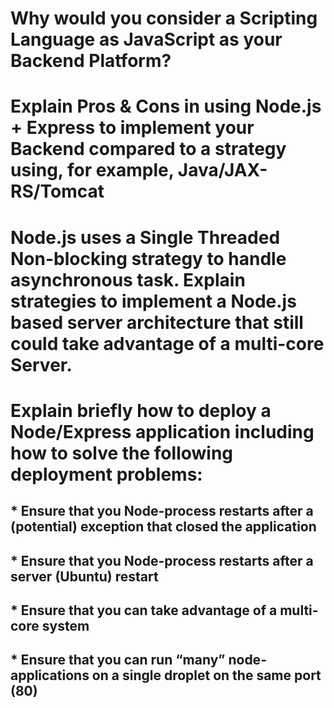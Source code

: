 # Why would you consider a Scripting Language as JavaScript as your Backend Platform?

# Explain Pros & Cons in using Node.js + Express to implement your Backend compared to a strategy using, for example, Java/JAX-RS/Tomcat

# Node.js uses a Single Threaded Non-blocking strategy to handle asynchronous task. Explain strategies to implement a Node.js based server architecture that still could take advantage of a multi-core Server.

# Explain briefly how to deploy a Node/Express application including how to solve the following deployment problems:

## * Ensure that you Node-process restarts after a (potential) exception that closed the application
## * Ensure that you Node-process restarts after a server (Ubuntu) restart
## * Ensure that you can take advantage of a multi-core system
## * Ensure that you can run “many” node-applications on a single droplet on the same port (80)
